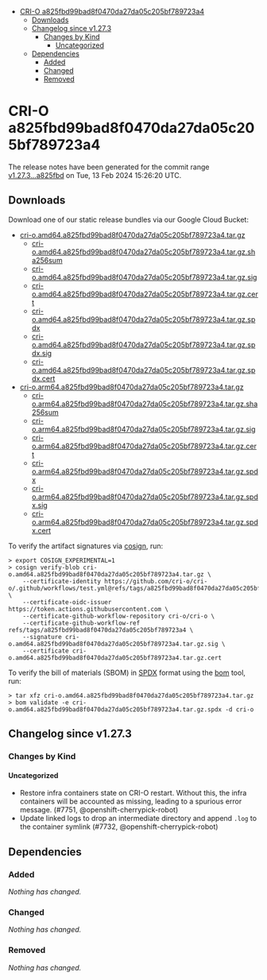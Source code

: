 - [CRI-O a825fbd99bad8f0470da27da05c205bf789723a4](#cri-o-a825fbd99bad8f0470da27da05c205bf789723a4)
  - [Downloads](#downloads)
  - [Changelog since v1.27.3](#changelog-since-v1273)
    - [Changes by Kind](#changes-by-kind)
      - [Uncategorized](#uncategorized)
  - [Dependencies](#dependencies)
    - [Added](#added)
    - [Changed](#changed)
    - [Removed](#removed)

# CRI-O a825fbd99bad8f0470da27da05c205bf789723a4

The release notes have been generated for the commit range
[v1.27.3...a825fbd](https://github.com/cri-o/cri-o/compare/v1.27.3...a825fbd99bad8f0470da27da05c205bf789723a4) on Tue, 13 Feb 2024 15:26:20 UTC.

## Downloads

Download one of our static release bundles via our Google Cloud Bucket:

- [cri-o.amd64.a825fbd99bad8f0470da27da05c205bf789723a4.tar.gz](https://storage.googleapis.com/cri-o/artifacts/cri-o.amd64.a825fbd99bad8f0470da27da05c205bf789723a4.tar.gz)
  - [cri-o.amd64.a825fbd99bad8f0470da27da05c205bf789723a4.tar.gz.sha256sum](https://storage.googleapis.com/cri-o/artifacts/cri-o.amd64.a825fbd99bad8f0470da27da05c205bf789723a4.tar.gz.sha256sum)
  - [cri-o.amd64.a825fbd99bad8f0470da27da05c205bf789723a4.tar.gz.sig](https://storage.googleapis.com/cri-o/artifacts/cri-o.amd64.a825fbd99bad8f0470da27da05c205bf789723a4.tar.gz.sig)
  - [cri-o.amd64.a825fbd99bad8f0470da27da05c205bf789723a4.tar.gz.cert](https://storage.googleapis.com/cri-o/artifacts/cri-o.amd64.a825fbd99bad8f0470da27da05c205bf789723a4.tar.gz.cert)
  - [cri-o.amd64.a825fbd99bad8f0470da27da05c205bf789723a4.tar.gz.spdx](https://storage.googleapis.com/cri-o/artifacts/cri-o.amd64.a825fbd99bad8f0470da27da05c205bf789723a4.tar.gz.spdx)
  - [cri-o.amd64.a825fbd99bad8f0470da27da05c205bf789723a4.tar.gz.spdx.sig](https://storage.googleapis.com/cri-o/artifacts/cri-o.amd64.a825fbd99bad8f0470da27da05c205bf789723a4.tar.gz.spdx.sig)
  - [cri-o.amd64.a825fbd99bad8f0470da27da05c205bf789723a4.tar.gz.spdx.cert](https://storage.googleapis.com/cri-o/artifacts/cri-o.amd64.a825fbd99bad8f0470da27da05c205bf789723a4.tar.gz.spdx.cert)
- [cri-o.arm64.a825fbd99bad8f0470da27da05c205bf789723a4.tar.gz](https://storage.googleapis.com/cri-o/artifacts/cri-o.arm64.a825fbd99bad8f0470da27da05c205bf789723a4.tar.gz)
  - [cri-o.arm64.a825fbd99bad8f0470da27da05c205bf789723a4.tar.gz.sha256sum](https://storage.googleapis.com/cri-o/artifacts/cri-o.arm64.a825fbd99bad8f0470da27da05c205bf789723a4.tar.gz.sha256sum)
  - [cri-o.arm64.a825fbd99bad8f0470da27da05c205bf789723a4.tar.gz.sig](https://storage.googleapis.com/cri-o/artifacts/cri-o.arm64.a825fbd99bad8f0470da27da05c205bf789723a4.tar.gz.sig)
  - [cri-o.arm64.a825fbd99bad8f0470da27da05c205bf789723a4.tar.gz.cert](https://storage.googleapis.com/cri-o/artifacts/cri-o.arm64.a825fbd99bad8f0470da27da05c205bf789723a4.tar.gz.cert)
  - [cri-o.arm64.a825fbd99bad8f0470da27da05c205bf789723a4.tar.gz.spdx](https://storage.googleapis.com/cri-o/artifacts/cri-o.arm64.a825fbd99bad8f0470da27da05c205bf789723a4.tar.gz.spdx)
  - [cri-o.arm64.a825fbd99bad8f0470da27da05c205bf789723a4.tar.gz.spdx.sig](https://storage.googleapis.com/cri-o/artifacts/cri-o.arm64.a825fbd99bad8f0470da27da05c205bf789723a4.tar.gz.spdx.sig)
  - [cri-o.arm64.a825fbd99bad8f0470da27da05c205bf789723a4.tar.gz.spdx.cert](https://storage.googleapis.com/cri-o/artifacts/cri-o.arm64.a825fbd99bad8f0470da27da05c205bf789723a4.tar.gz.spdx.cert)

To verify the artifact signatures via [cosign](https://github.com/sigstore/cosign), run:

```console
> export COSIGN_EXPERIMENTAL=1
> cosign verify-blob cri-o.amd64.a825fbd99bad8f0470da27da05c205bf789723a4.tar.gz \
    --certificate-identity https://github.com/cri-o/cri-o/.github/workflows/test.yml@refs/tags/a825fbd99bad8f0470da27da05c205bf789723a4 \
    --certificate-oidc-issuer https://token.actions.githubusercontent.com \
    --certificate-github-workflow-repository cri-o/cri-o \
    --certificate-github-workflow-ref refs/tags/a825fbd99bad8f0470da27da05c205bf789723a4 \
    --signature cri-o.amd64.a825fbd99bad8f0470da27da05c205bf789723a4.tar.gz.sig \
    --certificate cri-o.amd64.a825fbd99bad8f0470da27da05c205bf789723a4.tar.gz.cert
```

To verify the bill of materials (SBOM) in [SPDX](https://spdx.org) format using the [bom](https://sigs.k8s.io/bom) tool, run:

```console
> tar xfz cri-o.amd64.a825fbd99bad8f0470da27da05c205bf789723a4.tar.gz
> bom validate -e cri-o.amd64.a825fbd99bad8f0470da27da05c205bf789723a4.tar.gz.spdx -d cri-o
```

## Changelog since v1.27.3

### Changes by Kind

#### Uncategorized
 - Restore infra containers state on CRI-O restart. Without this, the infra containers will be accounted as missing, leading to a spurious error message. (#7751, @openshift-cherrypick-robot)
 - Update linked logs to drop an intermediate directory and append `.log` to the container symlink (#7732, @openshift-cherrypick-robot)

## Dependencies

### Added
_Nothing has changed._

### Changed
_Nothing has changed._

### Removed
_Nothing has changed._
